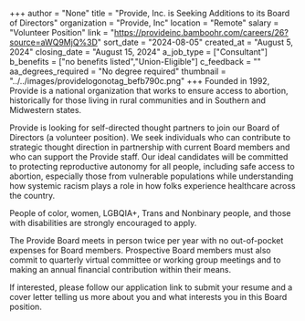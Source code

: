 +++
author = "None"
title = "Provide, Inc. is Seeking Additions to its Board of Directors"
organization = "Provide, Inc"
location = "Remote"
salary = "Volunteer Position"
link = "https://provideinc.bamboohr.com/careers/26?source=aWQ9MjQ%3D"
sort_date = "2024-08-05"
created_at = "August 5, 2024"
closing_date = "August 15, 2024"
a_job_type = ["Consultant"]
b_benefits = ["no benefits listed","Union-Eligible"]
c_feedback = ""
aa_degrees_required = "No degree required"
thumbnail = "../../images/providelogonotag_befb790c.png"
+++
Founded in 1992, Provide is a national organization that works to ensure access to abortion, historically for those living in rural communities and in Southern and Midwestern states. 

Provide is looking for self-directed thought partners to join our Board of Directors (a volunteer position). We seek individuals who can contribute to strategic thought direction in partnership with current Board members and who can support the Provide staff. Our ideal candidates will be committed to protecting reproductive autonomy for all people, including safe access to abortion, especially those from vulnerable populations while understanding how systemic racism plays a role in how folks experience healthcare across the country. 

People of color, women, LGBQIA+, Trans and Nonbinary people, and those with disabilities are strongly encouraged to apply.  

The Provide Board meets in person twice per year with no out-of-pocket expenses for Board members. Prospective Board members must also commit to quarterly virtual committee or working group meetings and to making an annual financial contribution within their means.  

If interested, please follow our application link to submit your resume and a cover letter telling us more about you and what interests you in this Board position.  